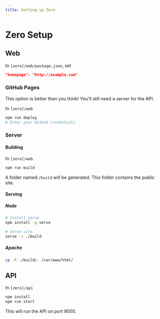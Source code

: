 ```yaml
---
title: Setting up Zero
---
```


# Zero Setup

## Web

In `[zero]/web/package.json`, set

```json
"homepage": "http://example.com"
```

### GitHub Pages

This option is better than you think! You'll still need a server for the API.

In `[zero]/web`

```bash
npm run deploy
# Enter your GitHub credentials
```

### Server

#### Building

In `[zero]/web`

```bash
npm run build
```

A folder named `/build` will be generated. This folder contains the public site.

#### Serving

##### Node

```bash
# Install serve
npm install -g serve

# Serve site
serve -s ./build
```

##### Apache

```bash
cp -R ./build/. /var/www/html/
```

## API

In `[zero]/api`

```bash
npm install
npm run start
```

This will run the API on port 9000.
